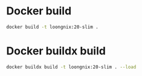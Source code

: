 # Docker build
```sh
docker build -t loongnix:20-slim .
```

# Docker buildx build
```sh
docker buildx build -t loongnix:20-slim . --load
```
